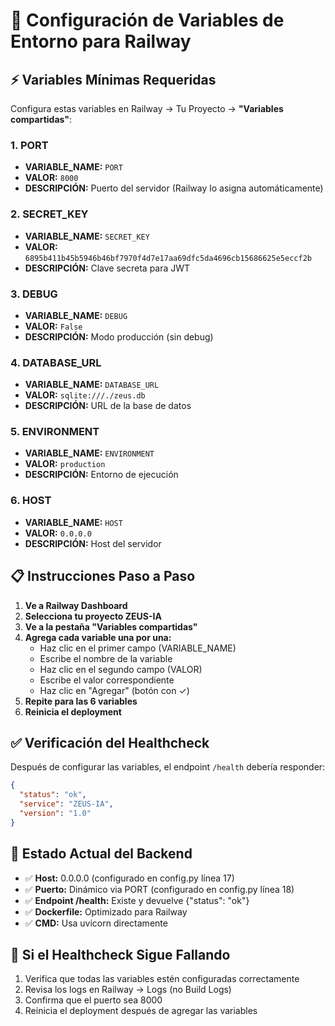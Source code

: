 # 🚀 Configuración de Variables de Entorno para Railway

## ⚡ Variables Mínimas Requeridas

Configura estas variables en Railway → Tu Proyecto → **"Variables compartidas"**:

### 1. PORT
- **VARIABLE_NAME:** `PORT`
- **VALOR:** `8000`
- **DESCRIPCIÓN:** Puerto del servidor (Railway lo asigna automáticamente)

### 2. SECRET_KEY
- **VARIABLE_NAME:** `SECRET_KEY`
- **VALOR:** `6895b411b45b5946b46bf7970f4d7e17aa69dfc5da4696cb15686625e5eccf2b`
- **DESCRIPCIÓN:** Clave secreta para JWT

### 3. DEBUG
- **VARIABLE_NAME:** `DEBUG`
- **VALOR:** `False`
- **DESCRIPCIÓN:** Modo producción (sin debug)

### 4. DATABASE_URL
- **VARIABLE_NAME:** `DATABASE_URL`
- **VALOR:** `sqlite:///./zeus.db`
- **DESCRIPCIÓN:** URL de la base de datos

### 5. ENVIRONMENT
- **VARIABLE_NAME:** `ENVIRONMENT`
- **VALOR:** `production`
- **DESCRIPCIÓN:** Entorno de ejecución

### 6. HOST
- **VARIABLE_NAME:** `HOST`
- **VALOR:** `0.0.0.0`
- **DESCRIPCIÓN:** Host del servidor

## 📋 Instrucciones Paso a Paso

1. **Ve a Railway Dashboard**
2. **Selecciona tu proyecto ZEUS-IA**
3. **Ve a la pestaña "Variables compartidas"**
4. **Agrega cada variable una por una:**
   - Haz clic en el primer campo (VARIABLE_NAME)
   - Escribe el nombre de la variable
   - Haz clic en el segundo campo (VALOR)
   - Escribe el valor correspondiente
   - Haz clic en "Agregar" (botón con ✓)
5. **Repite para las 6 variables**
6. **Reinicia el deployment**

## ✅ Verificación del Healthcheck

Después de configurar las variables, el endpoint `/health` debería responder:

```json
{
  "status": "ok",
  "service": "ZEUS-IA",
  "version": "1.0"
}
```

## 🔧 Estado Actual del Backend

- ✅ **Host:** 0.0.0.0 (configurado en config.py línea 17)
- ✅ **Puerto:** Dinámico via PORT (configurado en config.py línea 18)
- ✅ **Endpoint /health:** Existe y devuelve {"status": "ok"}
- ✅ **Dockerfile:** Optimizado para Railway
- ✅ **CMD:** Usa uvicorn directamente

## 🚨 Si el Healthcheck Sigue Fallando

1. Verifica que todas las variables estén configuradas correctamente
2. Revisa los logs en Railway → Logs (no Build Logs)
3. Confirma que el puerto sea 8000
4. Reinicia el deployment después de agregar las variables
